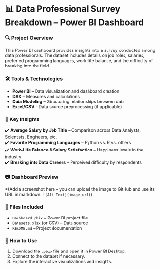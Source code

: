 # 📊 Data Professional Survey Breakdown – Power BI Dashboard  

### 🔍 Project Overview  
This Power BI dashboard provides insights into a survey conducted among data professionals. The dataset includes details on job roles, salaries, preferred programming languages, work-life balance, and the difficulty of breaking into the field.  

### 🛠 Tools & Technologies  
- **Power BI** – Data visualization and dashboard creation  
- **DAX** – Measures and calculations  
- **Data Modeling** – Structuring relationships between data  
- **Excel/CSV** – Data source preprocessing (if applicable)  

### 📌 Key Insights  
✔️ **Average Salary by Job Title** – Comparison across Data Analysts, Scientists, Engineers, etc.  
✔️ **Favorite Programming Languages** – Python vs. R vs. others  
✔️ **Work-Life Balance & Salary Satisfaction** – Happiness levels in the industry  
✔️ **Breaking into Data Careers** – Perceived difficulty by respondents  

### 📷 Dashboard Preview  
*(Add a screenshot here – you can upload the image to GitHub and use its URL in markdown: `![Alt Text](image_url)`)  

### 📂 Files Included  
- `Dashboard.pbix` – Power BI project file  
- `Datasets.xlsx` (or CSV) – Data source  
- `README.md` – Project documentation  

### 🚀 How to Use  
1. Download the `.pbix` file and open it in Power BI Desktop.  
2. Connect to the dataset if necessary.  
3. Explore the interactive visualizations and insights.
